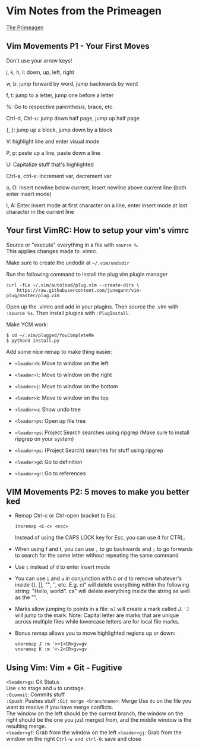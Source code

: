 # Vim Notes from the Primeagen
[The Primeagen](https://www.youtube.com/playlist?list=PLm323Lc7iSW9kRCuzB3J_h7vPjIDedplM)

## Vim Movements P1 - Your First Moves
Don't use your arrow keys!

j, k, h, l: down, up, left, right  

w, b: jump forward by word, jump backwards by word  

f, t: jump to a letter, jump one before a letter  

%: Go to respective parenthesis, brace, etc.  

Ctrl-d, Ctrl-u: jump down half page, jump up half page  

{, }: jump up a block, jump down by a block  

V: highlight line and enter visual mode  

P, p: paste up a line, paste down a line  

U: Capitalize stuff that's highlighted  

Ctrl-a, ctrl-x: Increment var, decrement var  

o, O: Insert newline below current, insert newline above current line (both enter insert mode)  

I, A: Enter insert mode at first character on a line, enter insert mode at last character in the current line  


## Your first VimRC: How to setup your vim's vimrc
Source or "execute" everything in a file with `source %`.  
This applies changes made to .vimrc.  

Make sure to create the undodir at `~/.vim/undodir`  

Run the following command to install the plug vim plugin manager
```console
curl -fLo ~/.vim/autoload/plug.vim --create-dirs \
    https://raw.githubusercontent.com/junegunn/vim-plug/master/plug.vim
```

Open up the .vimrc and add in your plugins.
Then source the .vim with `:source %s`.
Then install plugins with `:PlugInstall`.

Make YCM work:
```console
$ cd ~/.vim/plugged/YouCompleteMe
$ python3 install.py
```

Add some nice remap to make thing easier:
* `<leader>h`: Move to window on the left
* `<leader>l`: Move to window on the right
* `<leader>j`: Move to window on the bottom
* `<leader>k`: Move to window on the top

* `<leader>u`: Show undo tree

* `<leader>pv`: Open up file tree

* `<leader>ps`: Project Search searches using ripgrep (Make sure to install ripgrep on your system)

* `<leader>ps`: (Project Search) searches for stuff using ripgrep

* `<leader>gd`: Go to definition
* `<leader>gr`: Go to references  

## VIM Movements P2: 5 moves to make you better ked
* Remap Ctrl-c or Ctrl-open bracket to Esc 
  ```vimscript
  inoremap <C-c> <esc>
  ```
  Instead of using the CAPS LOCK key for Esc, you can use it for CTRL.

* When using f and t, you can use `,` to go backwards and `;` to go forwards to search for the same letter without repeating the same command
* Use `c` instead of `d` to enter insert mode
* You can use `i` and `a` in conjunction with c or d to remove whatever's inside {}, [], "", '', etc.
  E.g. ci" will delete everything within the following string: "Hello, world".
  ca" will delete everything inside the string as well as the "". 
* Marks allow jumping to points in a file: `mJ` will create a mark called J. `'J` will jump to the mark. Note: Capital letter are marks that are unique across multiple files while lowercase letters are for local file marks.
* Bonus remap allows you to move highlighted regions up or down:
  ```vimscript
  vnoremap J :m '>+1<CR>gv=gv
  vnoremap K :m '<-2<CR>gv=gv
  ```
## Using Vim: Vim + Git - Fugitive
`<leader>gs`: Git Status  
Use `s` to stage and `u` to unstage.  
`:Gcommit`: Commits stuff  
`:Gpush`: Pushes stuff
`:Git merge <branchname>`: Merge
Use `dv` on the file you want to resolve if you have merge conflicts.  
The window on the left should be the current branch, the window on the right should be the one you just merged from, and the middle window is the resulting merge.  
`<leader>gf`: Grab from the window on the left
`<leader>gj`: Grab from the window on the right
`Ctrl-w and ctrl-O`: save and close
